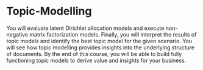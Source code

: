 # Topic-Modelling
You will evaluate latent Dirichlet allocation models and execute non-negative matrix factorization models. Finally, you will interpret the results of topic models and identify the best topic model for the given scenario.  You will see how topic modelling provides insights into the underlying structure of documents. By the end of this course, you will be able to build fully functioning topic models to derive value and insights for your business.
